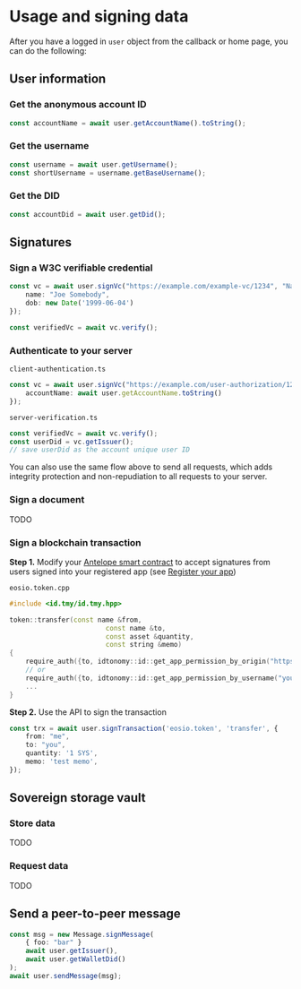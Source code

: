 # Usage and signing data

After you have a logged in `user` object from the callback or home page, you can do the following:

## User information

### Get the anonymous account ID

```typescript
const accountName = await user.getAccountName().toString();
```

### Get the username

```typescript
const username = await user.getUsername();
const shortUsername = username.getBaseUsername();
```

### Get the DID

```typescript
const accountDid = await user.getDid();
```

## Signatures

### Sign a W3C verifiable credential

```typescript
const vc = await user.signVc("https://example.com/example-vc/1234", "NameAndDob", {
    name: "Joe Somebody",
    dob: new Date('1999-06-04')
});

const verifiedVc = await vc.verify();
```

### Authenticate to your server

`client-authentication.ts`

```typescript
const vc = await user.signVc("https://example.com/user-authorization/1234", "UserAuth", {
    accountName: await user.getAccountName.toString()
});
```

`server-verification.ts`

```typescript
const verifiedVc = await vc.verify();
const userDid = vc.getIssuer();
// save userDid as the account unique user ID
```

You can also use the same flow above to send all requests, which adds integrity protection and non-repudiation to all requests to your server.

### Sign a document

TODO

### Sign a blockchain transaction

**Step 1.** Modify your [Antelope smart contract](../../guides/deploy/#antelope) to accept signatures from users signed into your registered app (see [Register your app](/cli/#register-a-tonomy-app))

`eosio.token.cpp`

```c++
#include <id.tmy/id.tmy.hpp>

token::transfer(const name &from,
                        const name &to,
                        const asset &quantity,
                        const string &memo)
{
    require_auth({to, idtonomy::id::get_app_permission_by_origin("https://your-registered-app.com")});
    // or
    require_auth({to, idtonomy::id::get_app_permission_by_username("your-registered-app.app.demo.tonomy.id")});
    ...
}
```

**Step 2.** Use the API to sign the transaction

```typescript
const trx = await user.signTransaction('eosio.token', 'transfer', {
    from: "me",
    to: "you",
    quantity: '1 SYS',
    memo: 'test memo',
});
```

## Sovereign storage vault

### Store data

TODO

### Request data

TODO

## Send a peer-to-peer message

```typescript
const msg = new Message.signMessage(
    { foo: "bar" }
    await user.getIssuer(),
    await user.getWalletDid()
);
await user.sendMessage(msg);
```
